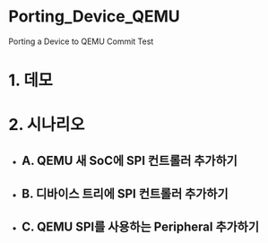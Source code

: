 # Porting_Device_QEMU
Porting a Device to QEMU
Commit Test
# 1. 데모

# 2. 시나리오

- ## A. QEMU 새 SoC에 SPI 컨트롤러 추가하기
- ## B. 디바이스 트리에 SPI 컨트롤러 추가하기
- ## C. QEMU SPI를 사용하는 Peripheral 추가하기 
